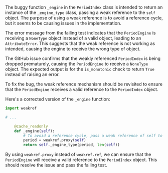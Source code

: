 The buggy function `_engine` in the `PeriodIndex` class is intended to return an instance of the `_engine_type` class, passing a weak reference to the `self` object. The purpose of using a weak reference is to avoid a reference cycle, but it seems to be causing issues in the implementation.

The error message from the failing test indicates that the `PeriodEngine` is receiving a `NoneType` object instead of a valid object, leading to an `AttributeError`. This suggests that the weak reference is not working as intended, causing the engine to receive the wrong type of object.

The GitHub issue confirms that the weakly referenced `PeriodIndex` is being dropped prematurely, causing the `PeriodEngine` to receive a `NoneType` object. The expected output is for the `is_monotonic` check to return `True` instead of raising an error.

To fix the bug, the weak reference mechanism should be revisited to ensure that the `PeriodEngine` receives a valid reference to the `PeriodIndex` object.

Here's a corrected version of the `_engine` function:

```python
import weakref

# ...

    @cache_readonly
    def _engine(self):
        # To avoid a reference cycle, pass a weak reference of self to _engine_type.
        period = weakref.proxy(self)
        return self._engine_type(period, len(self))
```

By using `weakref.proxy` instead of `weakref.ref`, we can ensure that the `PeriodEngine` will receive a valid reference to the `PeriodIndex` object. This should resolve the issue and pass the failing test.